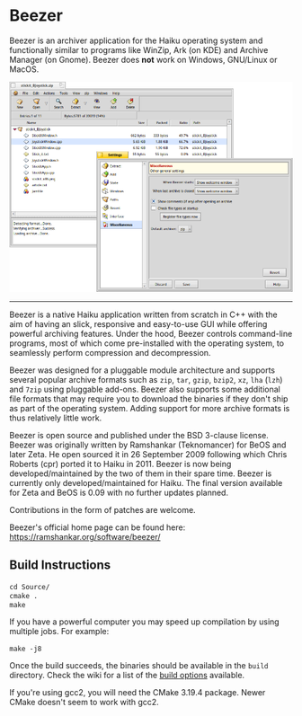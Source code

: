 # Beezer

Beezer is an archiver application for the Haiku operating system and functionally similar to programs like WinZip, Ark (on KDE) and Archive Manager (on Gnome). Beezer does **not** work on Windows, GNU/Linux or MacOS.

![Screenshot](/Pictures/Screenshots/Beezer_Haiku.png)

------------------------------------------------------------

Beezer is a native Haiku application written from scratch in C++ with the aim of having an slick, responsive and easy-to-use GUI while offering powerful archiving features. Under the hood, Beezer controls command-line programs, most of which come pre-installed with the operating system, to seamlessly perform compression and decompression.

Beezer was designed for a pluggable module architecture and supports several popular archive formats such as `zip`, `tar`, `gzip`, `bzip2`, `xz`, `lha` (`lzh`) and `7zip` using pluggable add-ons.  Beezer also supports some additional file formats that may require you to download the binaries if they don't ship as part of the operating system.  Adding support for more archive formats is thus relatively little work.

Beezer is open source and published under the BSD 3-clause license. Beezer was originally written by Ramshankar (Teknomancer) for BeOS and later Zeta. He open sourced it in 26 September 2009 following which Chris Roberts (cpr) ported it to Haiku in 2011. Beezer is now being developed/maintained by the two of them in their spare time.  Beezer is currently only developed/maintained for Haiku. The final version available for Zeta and BeOS is 0.09 with no further updates planned.

Contributions in the form of patches are welcome.

Beezer's official home page can be found here: https://ramshankar.org/software/beezer/

## Build Instructions

```
cd Source/
cmake .
make
```
If you have a powerful computer you may speed up compilation by using multiple jobs. For example:
```
make -j8
```

Once the build succeeds, the binaries should be available in the `build` directory.  Check the wiki for a list of the [build options](https://github.com/Teknomancer/beezer/wiki/CMake-Build-Options) available.

If you're using gcc2, you will need the CMake 3.19.4 package. Newer CMake doesn't seem to work with gcc2.
